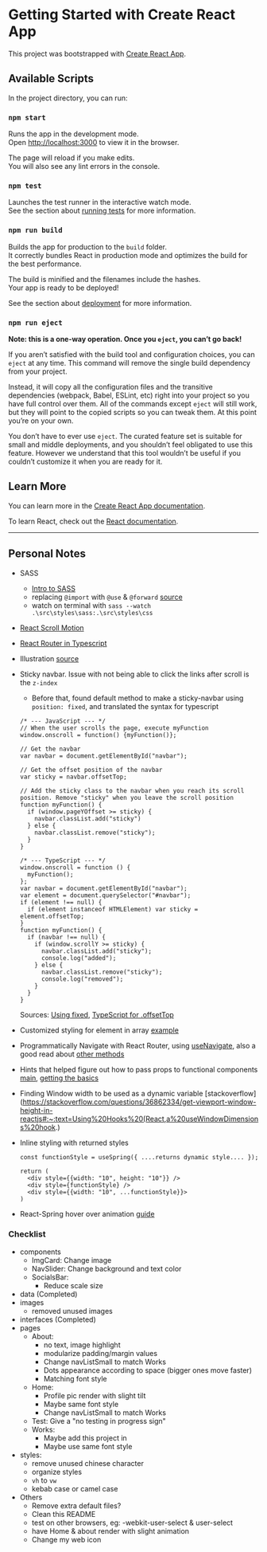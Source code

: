 # Getting Started with Create React App

This project was bootstrapped with [Create React App](https://github.com/facebook/create-react-app).

## Available Scripts

In the project directory, you can run:

### `npm start`

Runs the app in the development mode.\
Open [http://localhost:3000](http://localhost:3000) to view it in the browser.

The page will reload if you make edits.\
You will also see any lint errors in the console.

### `npm test`

Launches the test runner in the interactive watch mode.\
See the section about [running tests](https://facebook.github.io/create-react-app/docs/running-tests) for more information.

### `npm run build`

Builds the app for production to the `build` folder.\
It correctly bundles React in production mode and optimizes the build for the best performance.

The build is minified and the filenames include the hashes.\
Your app is ready to be deployed!

See the section about [deployment](https://facebook.github.io/create-react-app/docs/deployment) for more information.

### `npm run eject`

**Note: this is a one-way operation. Once you `eject`, you can’t go back!**

If you aren’t satisfied with the build tool and configuration choices, you can `eject` at any time. This command will remove the single build dependency from your project.

Instead, it will copy all the configuration files and the transitive dependencies (webpack, Babel, ESLint, etc) right into your project so you have full control over them. All of the commands except `eject` will still work, but they will point to the copied scripts so you can tweak them. At this point you’re on your own.

You don’t have to ever use `eject`. The curated feature set is suitable for small and middle deployments, and you shouldn’t feel obligated to use this feature. However we understand that this tool wouldn’t be useful if you couldn’t customize it when you are ready for it.

## Learn More

You can learn more in the [Create React App documentation](https://facebook.github.io/create-react-app/docs/getting-started).

To learn React, check out the [React documentation](https://reactjs.org/).

---

## Personal Notes

- SASS
  - [Intro to SASS](https://youtu.be/Zz6eOVaaelI)
  - replacing `@import` with `@use` & `@forward` [source](https://youtu.be/CR-a8upNjJ0)
  - watch on terminal with `sass --watch .\src\styles\sass:.\src\styles\css`
- [React Scroll Motion](https://www.npmjs.com/package/react-scroll-motion)
- [React Router in Typescript](https://www.pluralsight.com/guides/react-router-typescript)
- Illustration [source](https://themeisle.com/illustrations/)
- Sticky navbar. Issue with not being able to click the links after scroll is the `z-index`

  - Before that, found default method to make a sticky-navbar using `position: fixed`, and translated the syntax for typescript

  ```
  /* --- JavaScript --- */
  // When the user scrolls the page, execute myFunction
  window.onscroll = function() {myFunction()};

  // Get the navbar
  var navbar = document.getElementById("navbar");

  // Get the offset position of the navbar
  var sticky = navbar.offsetTop;

  // Add the sticky class to the navbar when you reach its scroll position. Remove "sticky" when you leave the scroll position
  function myFunction() {
    if (window.pageYOffset >= sticky) {
      navbar.classList.add("sticky")
    } else {
      navbar.classList.remove("sticky");
    }
  }

  /* --- TypeScript --- */
  window.onscroll = function () {
    myFunction();
  };
  var navbar = document.getElementById("navbar");
  var element = document.querySelector("#navbar");
  if (element !== null) {
    if (element instanceof HTMLElement) var sticky = element.offsetTop;
  }
  function myFunction() {
    if (navbar !== null) {
      if (window.scrollY >= sticky) {
        navbar.classList.add("sticky");
        console.log("added");
      } else {
        navbar.classList.remove("sticky");
        console.log("removed");
      }
    }
  }
  ```

  Sources: [Using fixed](https://www.w3schools.com/howto/howto_js_navbar_sticky.asp), [TypeScript for .offsetTop](https://github.com/microsoft/TypeScript/issues/34694)

- Customized styling for element in array [example](https://stackoverflow.com/questions/56859756/reactjs-styling-each-element-of-array-with-different-styles)
- Programmatically Navigate with React Router, using [useNavigate](https://stackoverflow.com/questions/69868956/how-to-redirect-in-react-router-v6#:~:text=I%20found%20another%20way%20to%20do%20this%3A), also a good read about [other methods](https://www.telerik.com/blogs/programmatically-navigate-with-react-router)
- Hints that helped figure out how to pass props to functional components [main](https://stackoverflow.com/questions/39963565/react-passing-down-props-to-functional-components#:~:text=You%20would%20need%20to%20pass%20down%20each%20prop%20individually%20for%20each%20function%20that%20you%20needed%20to%20call), [getting the basics](https://www.freecodecamp.org/news/react-components-jsx-props-for-beginners/)
- Finding Window width to be used as a dynamic variable [stackoverflow](https://stackoverflow.com/questions/36862334/get-viewport-window-height-in-reactjs#:~:text=Using%20Hooks%20(React,a%20useWindowDimensions%20hook.)
- Inline styling with returned styles

  ```
  const functionStyle = useSpring({ ....returns dynamic style.... });

  return (
    <div style={{width: "10", height: "10"}} />
    <div style={functionStyle} />
    <div style={{width: "10", ...functionStyle}}>
  )
  ```

- React-Spring hover over animation [guide](https://www.joshwcomeau.com/react/boop/)

### Checklist

- components
  - ImgCard: Change image
  - NavSlider: Change background and text color
  - SocialsBar:
    - Reduce scale size
- data (Completed)
- images
  - removed unused images
- interfaces (Completed)
- pages
  - About:
    - no text, image highlight
    - modularize padding/margin values
    - Change navListSmall to match Works
    - Dots appearance according to space (bigger ones move faster)
    - Matching font style
  - Home:
    - Profile pic render with slight tilt
    - Maybe same font style
    - Change navListSmall to match Works
  - Test: Give a "no testing in progress sign"
  - Works:
    - Maybe add this project in
    - Maybe use same font style
- styles:
  - remove unused chinese character
  - organize styles
  - `vh` to `vw`
  - kebab case or camel case
- Others
  - Remove extra default files?
  - Clean this README
  - test on other browsers, eg: -webkit-user-select & user-select
  - have Home & about render with slight animation
  - Change my web icon
